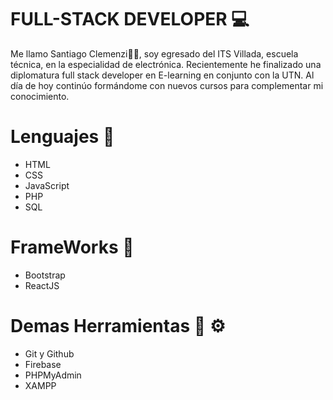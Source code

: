 #  FULL-STACK DEVELOPER 💻 

Me llamo Santiago Clemenzi👋👋, soy egresado del ITS Villada, escuela técnica, en la especialidad de electrónica. Recientemente he finalizado una diplomatura full stack developer en E-learning en conjunto con la UTN.
Al día de hoy continúo formándome con nuevos cursos para complementar mi conocimiento. 

# Lenguajes  👾 
- HTML
- CSS
- JavaScript
- PHP
- SQL

# FrameWorks 👾 
- Bootstrap
- ReactJS

# Demas Herramientas 🔧 ⚙️ 
- Git y Github
- Firebase
- PHPMyAdmin
- XAMPP
